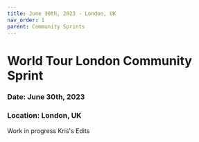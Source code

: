 ```yaml
---
title: June 30th, 2023 - London, UK
nav_order: 1
parent: Community Sprints
---
```



# World Tour London Community Sprint
### Date: June 30th, 2023
### Location: London, UK



Work in progress Kris's Edits

